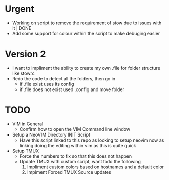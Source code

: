 # Urgent
- Working on script to remove the requirement of stow due to issues with it | DONE
- Add some support for colour within the script to make debuging easier
# Version 2
- I want to impliment the ability to create my own .file for folder structure like stowrc
- Redo the code to detect all the folders, then go in
    - if .file exist uses its config
    - if .file does not exist used .config and move folder

# TODO
- VIM in General
    - Confirm how to open the VIM Command line window
- Setup a NeoVIM Directory INIT Script
    - Have this script linked to this repo as looking to setup neovim now as linking doing the editing within vim as this is quite quick
- Setup TMUX
    - Force the numbers to fix so that this does not happen
    - Update TMUX with custom script, want todo the following
        1. Impliment custom colors based on hostnames and a default color
        2. Impiment Forced TMUX Source updates
